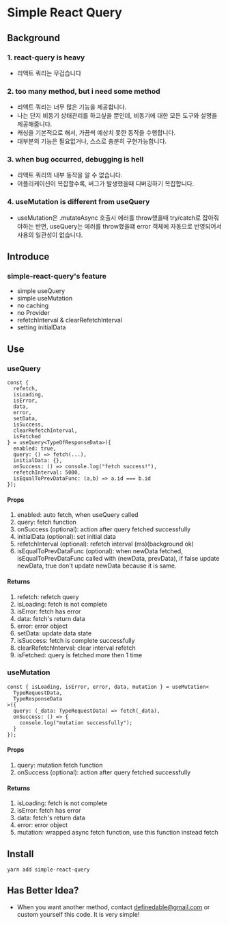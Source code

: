 # Simple React Query

## Background

### 1. react-query is heavy

- 리액트 쿼리는 무겁습니다

### 2. too many method, but i need some method

- 리액트 쿼리는 너무 많은 기능을 제공합니다.
- 나는 단지 비동기 상태관리를 하고싶을 뿐인데, 비동기에 대한 모든 도구와 설명을 제공해줍니다.
- 캐싱을 기본적으로 해서, 가끔씩 예상치 못한 동작을 수행합니다.
- 대부분의 기능은 필요없거나, 스스로 충분히 구현가능합니다.

### 3. when bug occurred, debugging is hell

- 리액트 쿼리의 내부 동작을 알 수 없습니다.
- 어플리케이션이 복잡할수록, 버그가 발생했을때 디버깅하기 복잡합니다.

### 4. useMutation is different from useQuery

- useMutation은 .mutateAsync 호출시 에러를 throw했을때 try/catch로 잡아줘야하는 반면, useQuery는 에러를 throw했을떄 error 객체에 자동으로 반영되어서 사용의 일관성이 없습니다.

## Introduce

### simple-react-query's feature

- simple useQuery
- simple useMutation
- no caching
- no Provider
- refetchInterval & clearRefetchInterval
- setting initialData

## Use

### useQuery

```tsx
const {
  refetch,
  isLoading,
  isError,
  data,
  error,
  setData,
  isSuccess,
  clearRefetchInterval,
  isFetched
} = useQuery<TypeOfResponseData>({
  enabled: true,
  query: () => fetch(...),
  initialData: {},
  onSuccess: () => console.log("fetch success!"),
  refetchInterval: 5000,
  isEqualToPrevDataFunc: (a,b) => a.id === b.id
});
```

#### Props

1. enabled: auto fetch, when useQuery called
2. query: fetch function
3. onSuccess (optional): action after query fetched successfully
4. initialData (optional): set initial data
5. refetchInterval (optional): refetch interval (ms)(background ok)
6. isEqualToPrevDataFunc (optional): when newData fetched, isEqualToPrevDataFunc called with (newData, prevData), if false update newData, true don't update newData because it is same.

#### Returns

1. refetch: refetch query
2. isLoading: fetch is not complete
3. isError: fetch has error
4. data: fetch's return data
5. error: error object
6. setData: update data state
7. isSuccess: fetch is complete successfully
8. clearRefetchInterval: clear interval refetch
9. isFetched: query is fetched more then 1 time

### useMutation

```tsx
const { isLoading, isError, error, data, mutation } = useMutation<
  TypeRequestData,
  TypeResponseData
>({
  query: (_data: TypeRequestData) => fetch(_data),
  onSuccess: () => {
    console.log("mutation successfully");
  }
});
```

#### Props

1. query: mutation fetch function
2. onSuccess (optional): action after query fetched successfully

#### Returns

1. isLoading: fetch is not complete
2. isError: fetch has error
3. data: fetch's return data
4. error: error object
5. mutation: wrapped async fetch function, use this function instead fetch

## Install

```
yarn add simple-react-query
```

## Has Better Idea?

- When you want another method, contact definedable@gmail.com or custom yourself this code. It is very simple!
